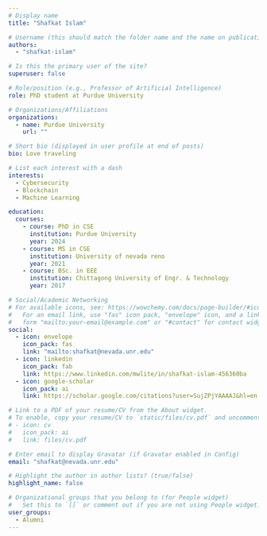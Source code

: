 ```yaml
---
# Display name
title: "Shafkat Islam"

# Username (this should match the folder name and the name on publications)
authors:
  - "shafkat-islam"

# Is this the primary user of the site?
superuser: false

# Role/position (e.g., Professor of Artificial Intelligence)
role: PhD student at Purdue University

# Organizations/Affiliations
organizations:
  - name: Purdue University
    url: ""

# Short bio (displayed in user profile at end of posts)
bio: Love traveling

# List each interest with a dash
interests:
  - Cybersecurity
  - Blockchain
  - Machine Learning

education:
  courses:
    - course: PhD in CSE
      institution: Purdue University
      year: 2024
    - course: MS in CSE
      institution: University of nevada reno
      year: 2021
    - course: BSc. in EEE
      institution: Chittagong University of Engr. & Technology
      year: 2017

# Social/Academic Networking
# For available icons, see: https://wowchemy.com/docs/page-builder/#icons
#   For an email link, use "fas" icon pack, "envelope" icon, and a link in the
#   form "mailto:your-email@example.com" or "#contact" for contact widget.
social:
  - icon: envelope
    icon_pack: fas
    link: "mailto:shafkat@nevada.unr.edu"
  - icon: linkedin
    icon_pack: fab
    link: https://www.linkedin.com/mwlite/in/shafkat-islam-456360ba
  - icon: google-scholar
    icon_pack: ai
    link: https://scholar.google.com/citations?user=SujZPjYAAAAJ&hl=en

# Link to a PDF of your resume/CV from the About widget.
# To enable, copy your resume/CV to `static/files/cv.pdf` and uncomment the lines below.
# - icon: cv
#   icon_pack: ai
#   link: files/cv.pdf

# Enter email to display Gravatar (if Gravatar enabled in Config)
email: "shafkat@nevada.unr.edu"

# Highlight the author in author lists? (true/false)
highlight_name: false

# Organizational groups that you belong to (for People widget)
#   Set this to `[]` or comment out if you are not using People widget.
user_groups:
  - Alumni
---
```

